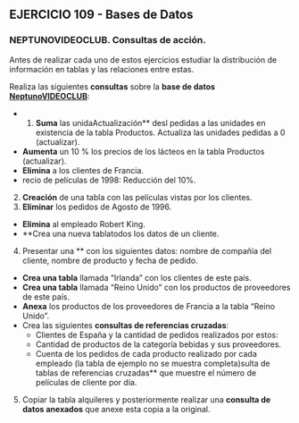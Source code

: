 ## EJERCICIO 109 - Bases de Datos


### NEPTUNOVIDEOCLUB. Consultas de acción.

Antes de realizar cada uno de estos ejercicios estudiar la distribución de información en tablas y las relaciones entre estas.

Realiza las siguientes **consultas** sobre la **base de datos [NeptunoVIDEOCLUB](http://descargas.teformas.com/Archivos%20Teformas/NEPTUNOVIDEOCLUB.accdb)**:

- 1.  **Suma** las unidaActualización** desl pedidas a las unidades en existencia de la tabla Productos. Actualiza las unidades pedidas a 0 (actualizar).
-   **Aumenta** un 10 % los precios de los lácteos en la tabla Productos (actualizar).
-   **Elimina** a los clientes de Francia.
- recio de películas de 1998: Reducción del 10%.
2.  **Creación** de una tabla con las películas vistas por los clientes.
3.  **Eliminar** los pedidos de Agosto de 1996.
-   **Elimina** al empleado Robert King.
-   **Crea una nueva tablatodos los datos de un cliente.
4.  Presentar una ** con los siguientes datos: nombre de compañía del cliente, nombre de producto y fecha de pedido.
-   **Crea una tabla** llamada “Irlanda” con los clientes de este país.
-   **Crea una tabla** llamada “Reino Unido” con los productos de proveedores de este país.
-   **Anexa** los productos de los proveedores de Francia a la tabla “Reino Unido”.
-   Crea las siguientes **consultas de referencias cruzadas**:
    -   Clientes de España y la cantidad de pedidos realizados por estos:
    -   Cantidad de productos de la categoría bebidas y sus proveedores.
    -   Cuenta de los pedidos de cada producto realizado por cada empleado (la tabla de ejemplo no se muestra completa)sulta de tablas de referencias cruzadas** que muestre el número de películas de cliente por día.
5.  Copiar la tabla alquileres y posteriormente realizar una **consulta de datos anexados** que anexe esta copia a la original.
<!--stackedit_data:
eyJoaXN0b3J5IjpbMTM1NjEyMDM4OSwzNjUzNTkyMTcsMTM2Mz
g1ODNdfQ==
-->